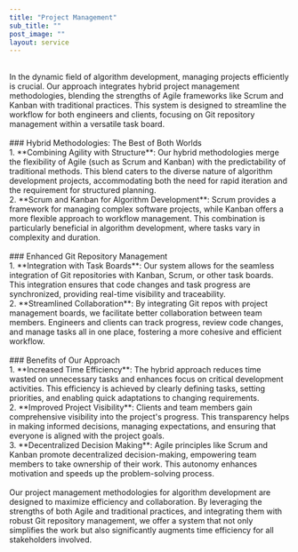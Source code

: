 ```yaml
---
title: "Project Management"
sub_title: ""
post_image: ""
layout: service
---
```

<br/>
In the dynamic field of algorithm development, managing projects efficiently is crucial. Our approach integrates hybrid project management methodologies, blending the strengths of Agile frameworks like Scrum and Kanban with traditional practices. This system is designed to streamline the workflow for both engineers and clients, focusing on Git repository management within a versatile task board.
<br/>
<br/>
### Hybrid Methodologies: The Best of Both Worlds
<br/>
1. **Combining Agility with Structure**: Our hybrid methodologies merge the flexibility of Agile (such as Scrum and Kanban) with the predictability of traditional methods. This blend caters to the diverse nature of algorithm development projects, accommodating both the need for rapid iteration and the requirement for structured planning.
<br/>
2. **Scrum and Kanban for Algorithm Development**: Scrum provides a framework for managing complex software projects, while Kanban offers a more flexible approach to workflow management. This combination is particularly beneficial in algorithm development, where tasks vary in complexity and duration.
<br/>
<br/>
### Enhanced Git Repository Management
<br/>
1. **Integration with Task Boards**: Our system allows for the seamless integration of Git repositories with Kanban, Scrum, or other task boards. This integration ensures that code changes and task progress are synchronized, providing real-time visibility and traceability.
<br/>
2. **Streamlined Collaboration**: By integrating Git repos with project management boards, we facilitate better collaboration between team members. Engineers and clients can track progress, review code changes, and manage tasks all in one place, fostering a more cohesive and efficient workflow.
<br/>
<br/>
### Benefits of Our Approach
<br/>
1. **Increased Time Efficiency**: The hybrid approach reduces time wasted on unnecessary tasks and enhances focus on critical development activities. This efficiency is achieved by clearly defining tasks, setting priorities, and enabling quick adaptations to changing requirements.
<br/>
2. **Improved Project Visibility**: Clients and team members gain comprehensive visibility into the project's progress. This transparency helps in making informed decisions, managing expectations, and ensuring that everyone is aligned with the project goals.
<br/>
3. **Decentralized Decision Making**: Agile principles like Scrum and Kanban promote decentralized decision-making, empowering team members to take ownership of their work. This autonomy enhances motivation and speeds up the problem-solving process.
<br/>
<br/>
Our project management methodologies for algorithm development are designed to maximize efficiency and collaboration. By leveraging the strengths of both Agile and traditional practices, and integrating them with robust Git repository management, we offer a system that not only simplifies the work but also significantly augments time efficiency for all stakeholders involved.

